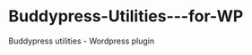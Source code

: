 Buddypress-Utilities---for-WP
=============================

Buddypress utilities - Wordpress plugin

